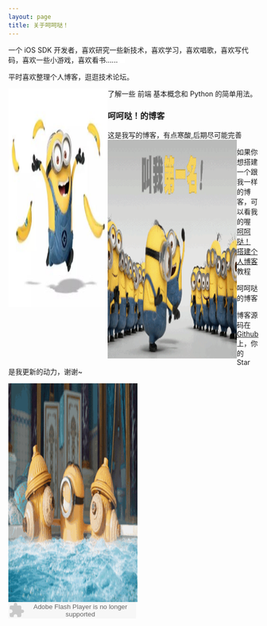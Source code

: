 ```yaml
---
layout: page
title: 关于呵呵哒！
---
```

<p>

  
一个 iOS SDK 开发者，喜欢研究一些新技术，喜欢学习，喜欢唱歌，喜欢写代码，喜欢一些小游戏，喜欢看书......
<embed src="./1.mp3" autostart="true" loop="-1" hidden="true" controls="controls" height="10" width="10">
</embed>
<p>
平时喜欢整理个人博客，逛逛技术论坛。
<p>
了解一些 前端 基本概念和 Python 的简单用法。
<img src="/images/1.jpg" width="200" height="440" align="left"/>


<h3> 呵呵哒！的博客 </h3>  

<p>

这是我写的博客，有点寒酸,后期尽可能完善
<img src="/images/2.gif" width="260" height="440" align="left"/>
<p>

如果你想搭建一个跟我一样的博客，可以看我的喔
<a href="/2016/10/jekyll_tutorials1/"> 呵呵哒！ 搭建个人博客 </a>
教程

<p>

呵呵哒的博客

<p> 

博客源码在 <a target="_blank" href='https://github.com/toothpaste5576/toothpaste5576.github.io/'>Github</a> 上，你的 Star 是我更新的动力，谢谢~

<p> 
<img src="/images/3.gif" width="260" height="440" align="left"/>
<p> 
  
<embed src="http://www.xiami.com/widget/0_1770124689/singlePlayer.swf" type="application/x-shockwave-flash" width="257" height="33"
 wmode="transparent">

  


<p> 




